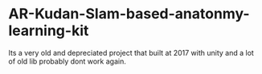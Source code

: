 # AR-Kudan-Slam-based-anatonmy-learning-kit
Its a very old and depreciated project that built at 2017 with unity and a lot of old lib
probably dont work again.

